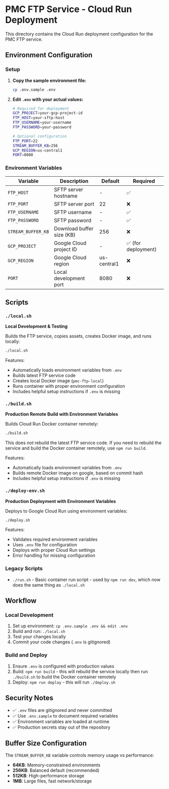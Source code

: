 # PMC FTP Service - Cloud Run Deployment

This directory contains the Cloud Run deployment configuration for the PMC FTP service.

## Environment Configuration

### Setup

1. **Copy the sample environment file:**
   ```bash
   cp .env.sample .env
   ```

2. **Edit `.env` with your actual values:**
   ```bash
   # Required for deployment
   GCP_PROJECT=your-gcp-project-id
   FTP_HOST=your-sftp-host
   FTP_USERNAME=your-username
   FTP_PASSWORD=your-password
   
   # Optional configuration
   FTP_PORT=22
   STREAM_BUFFER_KB=256
   GCP_REGION=us-central1
   PORT=8080
   ```

### Environment Variables

| Variable | Description | Default | Required |
|----------|-------------|---------|----------|
| `FTP_HOST` | SFTP server hostname | - | ✅ |
| `FTP_PORT` | SFTP server port | 22 | ❌ |
| `FTP_USERNAME` | SFTP username | - | ✅ |
| `FTP_PASSWORD` | SFTP password | - | ✅ |
| `STREAM_BUFFER_KB` | Download buffer size (KB) | 256 | ❌ |
| `GCP_PROJECT` | Google Cloud project ID | - | ✅ (for deployment) |
| `GCP_REGION` | Google Cloud region | us-central1 | ❌ |
| `PORT` | Local development port | 8080 | ❌ |

## Scripts

### `./local.sh`
**Local Development & Testing**

Builds the FTP service, copies assets, creates Docker image, and runs locally:

```bash
./local.sh
```

Features:
- Automatically loads environment variables from `.env`
- Builds latest FTP service code
- Creates local Docker image (`pmc-ftp-local`)
- Runs container with proper environment configuration
- Includes helpful setup instructions if `.env` is missing

### `./build.sh`
**Production Remote Build with Environment Variables**

Builds Cloud Run Docker container remotely:

```bash
./build.sh
```

This does _not_ rebuild the latest FTP service code. If you need to rebuild the 
service and build the Docker container remotely, use `npm run build`.

Features:
- Automatically loads environment variables from `.env`
- Builds remote Docker image on google, based on commit hash
- Includes helpful setup instructions if `.env` is missing


### `./deploy-env.sh`
**Production Deployment with Environment Variables**

Deploys to Google Cloud Run using environment variables:

```bash
./deploy.sh
```

Features:
- Validates required environment variables
- Uses `.env` file for configuration
- Deploys with proper Cloud Run settings
- Error handling for missing configuration

### Legacy Scripts

- `./run.sh` - Basic container run script - used by `npm run dev`, which now does the same thing as `./local.sh`

## Workflow

### Local Development
1. Set up environment: `cp .env.sample .env && edit .env`
2. Build and run: `./local.sh`
3. Test your changes locally
4. Commit your code changes (`.env` is gitignored)

### Build and Deploy
1. Ensure `.env` is configured with production values
2. Build: `npm run build` - this will rebuild the service locally then run `./build.sh` to build the Docker container remotely
2. Deploy: `npm run deploy` - this will run `./deploy.sh`

## Security Notes

- ✅ `.env` files are gitignored and never committed
- ✅ Use `.env.sample` to document required variables
- ✅ Environment variables are loaded at runtime
- ✅ Production secrets stay out of the repository

## Buffer Size Configuration

The `STREAM_BUFFER_KB` variable controls memory usage vs performance:

- **64KB**: Memory-constrained environments
- **256KB**: Balanced default (recommended)
- **512KB**: High-performance storage
- **1MB**: Large files, fast network/storage